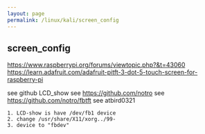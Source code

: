 ```yaml
---
layout: page
permalink: /linux/kali/screen_config
---
```

## screen_config
https://www.raspberrypi.org/forums/viewtopic.php?&t=43060
https://learn.adafruit.com/adafruit-pitft-3-dot-5-touch-screen-for-raspberry-pi

see github LCD_show
see https://github.com/notro
see https://github.com/notro/fbtft
see atbird0321

	1. LCD-show is have /dev/fb1 device
	2. change /usr/share/X11/xorg../99-
	3. device to "fbdev" 
